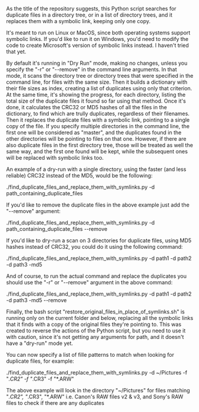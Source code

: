 As the title of the repository suggests, this Python script searches for duplicate files in a directory tree, or in a list of directory trees, and it replaces them with a symbolic link, keeping only one copy.

It's meant to run on Linux or MacOS, since both operating systems support symbolic links.
If you'd like to run it on Windows, you'd need to modify the code to create Microsoft's version of symbolic links instead. 
I haven't tried that yet.

By default it's running in "Dry Run" mode, making no changes, unless you specify the "-r" or "--remove" in the command line arguments.
In that mode, it scans the directory tree or directory trees that were specified in the command line, for files with the same size.
Then it builds a dictionary with their file sizes as index, creating a list of duplicates using only that criterion.
At the same time, it's showing the progress, for each directory, listing the total size of the duplicate files it found so far using that method.
Once it's done, it calculates the CRC32 or MD5 hashes of all the files in the dictionary, to find which are trully duplicates, regardless of their filenames.
Then it replaces the duplicate files with a symbolic link, pointing to a single copy of the file.
If you specify multiple directories in the command line, the first one will be considered as "master",
and the duplicates found in the other directories will be pointing to files on that one.
However, if there are also duplicate files in the first directory tree, those will be treated as well the same way, and the first one found will be kept,
while the subsequent ones will be replaced with symbolic links too.

An example of a dry-run with a single directory, using the faster (and less reliable) CRC32 instead of the MD5, would be the following:

./find_duplicate_files_and_replace_them_with_symlinks.py -d path_containing_duplicate_files

If you'd like to remove the duplicate files in the above example just add the "--remove" argument:

./find_duplicate_files_and_replace_them_with_symlinks.py -d path_containing_duplicate_files --remove

If you'd like to dry-run a scan on 3 directories for duplicate files, using MD5 hashes instead of CRC32, you could do it using the following command:

./find_duplicate_files_and_replace_them_with_symlinks.py -d path1 -d path2 -d path3 -md5

And of course, to run the actual command and replace the duplicates you should use the "-r" or "--remove" argument in the above command:

./find_duplicate_files_and_replace_them_with_symlinks.py -d path1 -d path2 -d path3 -md5 --remove



Finally, the bash script "restore_original_files_in_place_of_symlinks.sh" is running only on the current folder and below, 
replacing all the symbolic links that it finds with a copy of the original files they're pointing to.
This was created to reverse the actions of the Python script, but you need to use it with caution, since it's not getting any arguments for path,
and it doesn't have a "dry-run" mode yet.



You can now specify a list of fille patterns to match when looking for duplicate files, for example:

./find_duplicate_files_and_replace_them_with_symlinks.py -d ~/Pictures -f "*.CR2" -f "*.CR3" -f "*.ARW"

The above example will look in the directory "~/Pictures" for files matching "*.CR2", "*.CR3", "*.ARW" i.e. Canon's RAW files v2 & v3, and Sony's RAW files to check if there are any duplicates

